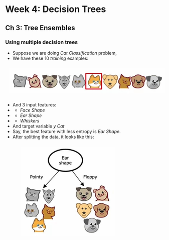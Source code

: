 # Week 4: Decision Trees

## Ch 3: Tree Ensembles

### Using multiple decision trees

-   Suppose we are doing _Cat Classification_ problem,
-   We have these $10$ _training_ examples:

<img src="./images/old-example.jpg" alt="10 cat classification example" width="500px" style="padding:10px" >

-   And $3$ input features:
-   -   _Face Shape_
-   -   _Ear Shape_
-   -   _Whiskers_
-   And target variable $y$ _Cat_
-   Say, the best feature with less entropy is _Ear Shape_.
-   After splitting the data, it looks like this:

<img src="./images/cat-ear-shape.jpg" alt="ear shape tree" width="300px" style="padding:10px 50px">

